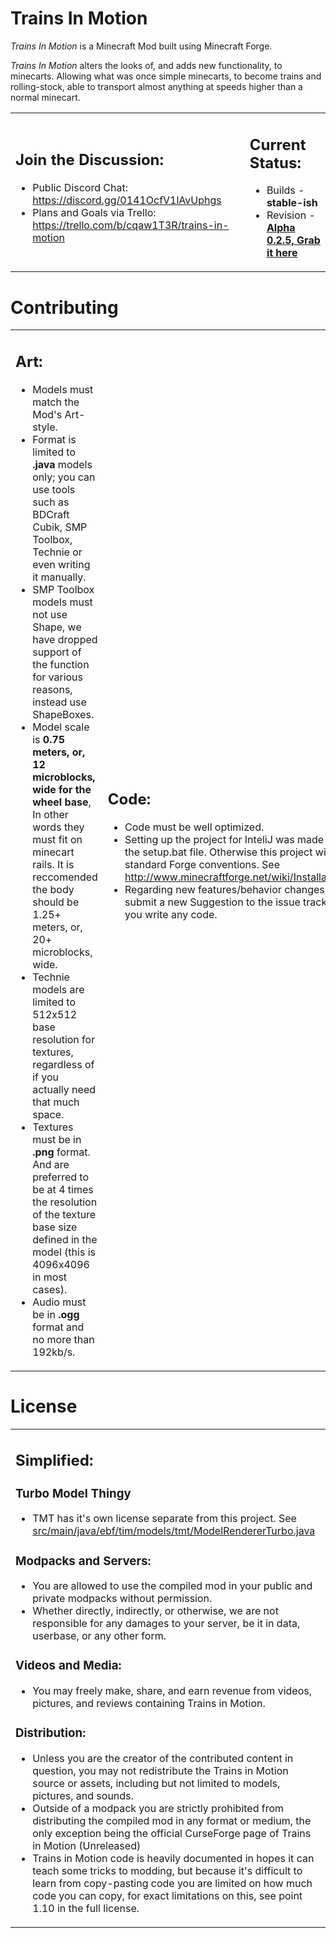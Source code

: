 <!---
T.i.M. HTML Document
Copyright and Creator: Lunar-Tales©
Date: December, 2016
-->
<meta charset="UTF-8" />

<h1 >Trains In Motion</h1>
<p><i>Trains In Motion</i> is a Minecraft Mod built using Minecraft Forge.</p>
<p><i>Trains In Motion</i> alters the looks of, and adds new functionality, to minecarts. Allowing what was once simple minecarts, to become trains and rolling-stock, able to transport almost anything at speeds higher than a normal minecart.</p>

<table>
<tr>
<td>
<h2>Join the Discussion:</h2>
<ul>
<li> Public Discord Chat: <a href="https://discord.gg/0141OcfV1lAvUphgs">https://discord.gg/0141OcfV1lAvUphgs</a></li>
<li> Plans and Goals via Trello: <a href="https://trello.com/b/cqaw1T3R/trains-in-motion">https://trello.com/b/cqaw1T3R/trains-in-motion</a></li>
</ul>
</td>
<td>
<h2> Current Status:</h2>
<ul>
<li> Builds - <b id="Build">stable-ish</b></li>
<li> Revision - <b id="Revision"><a href="https://github.com/EternalBlueFlame/Trains-In-Motion/releases/">Alpha 0.2.5, Grab it here</a></b></li>
</ul>
</td>
</tr>
</table>

<h1>Contributing</h1>

<table>
<tr>
<td>
<h2>Art:</h2>
<ul>
<li> Models must match the Mod's Art-style.</li>
<li> Format is limited to <b>.java</b> models only; you can use tools such as BDCraft Cubik, SMP Toolbox, Technie or even writing it manually.</li>
<li> SMP Toolbox models must not use Shape, we have dropped support of the function for various reasons, instead use ShapeBoxes.</li>
<li> Model scale is <b>0.75 meters, or, 12 microblocks, wide for the wheel base</b>, In other words they must fit on minecart rails. It is reccomended the body should be 1.25+ meters, or, 20+ microblocks, wide.</li>
<li> Technie models are limited to 512x512 base resolution for textures, regardless of if you actually need that much space.</li>
<li> Textures must be in <b>.png</b> format. And are preferred to be at 4 times the resolution of the texture base size defined in the model (this is 4096x4096 in most cases).</li>
<li> Audio must be in <b>.ogg</b> format and no more than 192kb/s.</li>
</ul>
</td>
<td>
<h2>Code:</h2>
<ul>
<li> Code must be well optimized.</li>
<li> Setting up the project for InteliJ was made easy with the setup.bat file. Otherwise this project will follow standard Forge conventions. See
<a href="http://www.minecraftforge.net/wiki/Installation/Source">http://www.minecraftforge.net/wiki/Installation/Source</a></li>
<li> Regarding new features/behavior changes, please submit a new Suggestion to the issue tracker before you write any code.</li>
</ul>
</td>
</tr>
</table>

<h1>License</h1>

<table>
<td>
<h2>Simplified:</h2>
<h3>Turbo Model Thingy</h3>
<ul>
<li> TMT has it's own license separate from this project. See <a href="https://github.com/EternalBlueFlame/Trains-In-Motion/blob/master/src/main/java/ebf/tim/models/tmt/ModelRendererTurbo.java#L21">src/main/java/ebf/tim/models/tmt/ModelRendererTurbo.java</a></li>
</ul>

<h3>Modpacks and Servers:</h3>
<ul>
<li> You are allowed to use the compiled mod in your public and private modpacks without permission.</li>
<li> Whether directly, indirectly, or otherwise, we are not responsible for any damages to your server, be it in data, userbase, or any other form.</li>
</ul>

<h3>Videos and Media:</h3>
<ul>
<li> You may freely make, share, and earn revenue from videos, pictures, and reviews containing Trains in Motion.</li>
</ul>
<h3>Distribution:</h3>
<ul>
<li> Unless you are the creator of the contributed content in question, you may not redistribute the Trains in Motion source or assets, including but not limited to models, pictures, and sounds.</li>
<li> Outside of a modpack you are strictly prohibited from distributing the compiled mod in any format or medium, the only exception being the official CurseForge page of Trains in Motion (Unreleased)</li>
<li> Trains in Motion code is heavily documented in hopes it can teach some tricks to modding, but because it's difficult to learn from copy-pasting code you are limited on how much code you can copy, for exact limitations on this, see point 1.10 in the full license.</li>
</ul>
</td>
<td>
<h2>Full License:</h2>
<ul>
<li> TMT has it's own license separate from this project. See <a href="https://github.com/EternalBlueFlame/Trains-In-Motion/blob/master/src/main/java/ebf/tim/models/tmt/ModelRendererTurbo.java#L21">src/main/java/ebf/tim/models/tmt/ModelRendererTurbo.java</a></li>
<li>See the full TiM License.md here: <a href="https://github.com/EternalBlueFlame/Trains-In-Motion/blob/master/TiM-License.md">https://github.com/EternalBlueFlame/Trains-In-Motion/blob/master/TiM-License.md</a> </li>
</ul>
</td>
</table>
